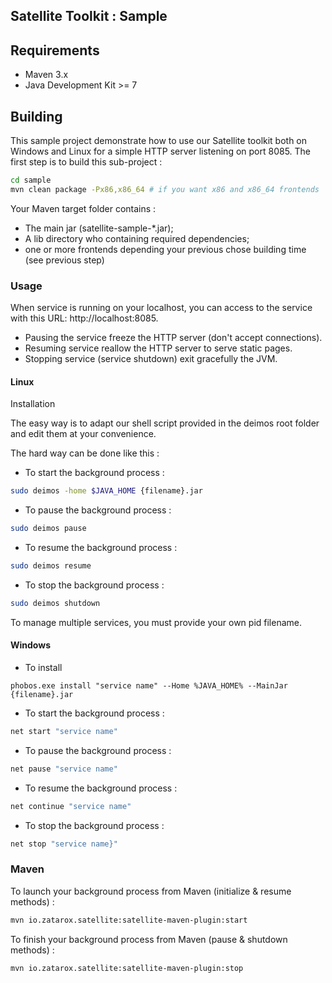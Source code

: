 ## Satellite Toolkit : Sample

## Requirements

* Maven 3.x
* Java Development Kit >= 7

## Building
This sample project demonstrate how to use our Satellite toolkit both on Windows and Linux for a simple HTTP server listening on port 8085. The first step is to build this sub-project :
```sh
cd sample
mvn clean package -Px86,x86_64 # if you want x86 and x86_64 frontends
```

Your Maven target folder contains :
* The main jar (satellite-sample-*.jar);
* A lib directory who containing required dependencies;
* one or more frontends depending your previous chose building time (see previous step)

### Usage

When service is running on your localhost, you can access to the service with this URL:  http://localhost:8085.
* Pausing the service freeze the HTTP server (don't accept connections).
* Resuming service reallow the HTTP server to serve static pages.
* Stopping service (service shutdown) exit gracefully the JVM.

#### Linux
Installation

The easy way is to adapt our shell script provided in the deimos root folder and edit them at your convenience.

The hard way can be done like this :
* To start the background process :
```sh
sudo deimos -home $JAVA_HOME {filename}.jar
```
* To pause the background process :
```sh
sudo deimos pause
```
* To resume the background process :
```sh
sudo deimos resume
```
* To stop the background process :
```sh
sudo deimos shutdown
```

To manage multiple services, you must provide your own pid filename.

#### Windows

* To install
```batch
phobos.exe install "service name" --Home %JAVA_HOME% --MainJar {filename}.jar
```
* To start the background process :
```sh
net start "service name"
```
* To pause the background process :
```sh
net pause "service name"
```
* To resume the background process :
```sh
net continue "service name"
```
* To stop the background process :
```sh
net stop "service name}"
```

### Maven
To launch your background process from Maven (initialize & resume methods) :
```sh
mvn io.zatarox.satellite:satellite-maven-plugin:start
```

To finish your background process from Maven (pause & shutdown methods) :
```sh
mvn io.zatarox.satellite:satellite-maven-plugin:stop
```
